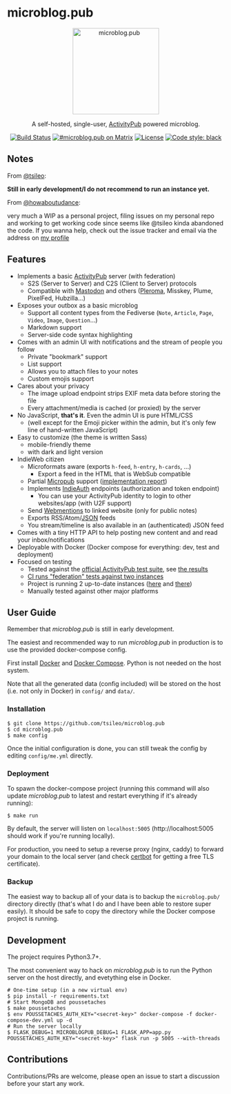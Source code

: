 # microblog.pub

<p align="center">
  <img 
    src="https://sos-ch-dk-2.exo.io/microblogpub/microblobpub.png" 
    width="200" height="200" border="0" alt="microblog.pub">
</p>
<p align="center">A self-hosted, single-user, <a href="https://activitypub.rocks">ActivityPub</a> powered microblog.</p>
<p align="center">
<a href="https://d.a4.io/tsileo/microblog.pub"><img src="https://d.a4.io/api/badges/tsileo/microblog.pub/status.svg" alt="Build Status"></a>
<a href="https://matrix.to/#/#microblog.pub:matrix.org"><img src="https://img.shields.io/badge/matrix-%23microblog.pub-blue.svg" alt="#microblog.pub on Matrix"></a>
<a href="https://github.com/tsileo/microblog.pub/blob/master/LICENSE"><img src="https://img.shields.io/badge/license-AGPL_3.0-blue.svg?style=flat" alt="License"></a>
<a href="https://github.com/ambv/black"><img alt="Code style: black" src="https://img.shields.io/badge/code%20style-black-000000.svg"></a>
</p>

## Notes

From [@tsileo](https://github.com/tsileo):

**Still in early development/I do not recommend to run an instance yet.**

From [@howaboutudance](https://github.com/howaboutudance):

very much a WIP as a personal project, filing issues on my personal repo and
working to get working code since seems like @tsileo kinda abandoned the code.
If you wanna help, check out the issue tracker and email via the address on
[my profile](https://github.com/howaboutudance)

<!-- start -->

## Features

 - Implements a basic [ActivityPub](https://activitypub.rocks/) server (with federation)
   - S2S (Server to Server) and C2S (Client to Server) protocols
   - Compatible with [Mastodon](https://joinmastodon.org/) and others ([Pleroma](https://pleroma.social/), Misskey, Plume, PixelFed, Hubzilla...)
 - Exposes your outbox as a basic microblog
   - Support all content types from the Fediverse (`Note`, `Article`, `Page`, `Video`, `Image`, `Question`...)
   - Markdown support
   - Server-side code syntax highlighting
 - Comes with an admin UI with notifications and the stream of people you follow
   - Private "bookmark" support
   - List support
   - Allows you to attach files to your notes
   - Custom emojis support
 - Cares about your privacy
   - The image upload endpoint strips EXIF meta data before storing the file
   - Every attachment/media is cached (or proxied) by the server
 - No JavaScript, **that's it**. Even the admin UI is pure HTML/CSS
   - (well except for the Emoji picker within the admin, but it's only few line of hand-written JavaScript)
 - Easy to customize (the theme is written Sass)
   - mobile-friendly theme
   - with dark and light version
 - IndieWeb citizen
   - Microformats aware (exports `h-feed`, `h-entry`, `h-cards`, ...)
     - Export a feed in the HTML that is WebSub compatible
   - Partial [Micropub](https://www.w3.org/TR/micropub/) support ([implementation report](https://micropub.rocks/implementation-reports/servers/416/s0BDEXZiX805btoa47sz))
   - Implements [IndieAuth](https://indieauth.spec.indieweb.org/) endpoints (authorization and token endpoint)
     - You can use your ActivityPub identity to login to other websites/app (with U2F support)
   - Send [Webmentions](https://www.w3.org/TR/webmention/) to linked website (only for public notes)
   - Exports RSS/Atom/[JSON](https://jsonfeed.org/) feeds
    - You stream/timeline is also available in an (authenticated) JSON feed
  - Comes with a tiny HTTP API to help posting new content and and read your inbox/notifications
 - Deployable with Docker (Docker compose for everything: dev, test and deployment)
 - Focused on testing
   - Tested against the [official ActivityPub test suite](https://test.activitypub.rocks/), see [the results](https://activitypub.rocks/implementation-report/)
   - [CI runs "federation" tests against two instances](https://d.a4.io/tsileo/microblog.pub)
   - Project is running 2 up-to-date instances ([here](https://microblog.pub) and [there](https://a4.io))
   - Manually tested against other major platforms


## User Guide

Remember that _microblog.pub_ is still in early development.

The easiest and recommended way to run _microblog.pub_ in production is to use the provided docker-compose config.

First install [Docker](https://docs.docker.com/install/) and [Docker Compose](https://docs.docker.com/compose/install/).
Python is not needed on the host system.

Note that all the generated data (config included) will be stored on the host (i.e. not only in Docker) in `config/` and `data/`.

### Installation

```shell
$ git clone https://github.com/tsileo/microblog.pub
$ cd microblog.pub
$ make config
``` 

Once the initial configuration is done, you can still tweak the config by editing `config/me.yml` directly.


### Deployment

To spawn the docker-compose project (running this command will also update _microblog.pub_ to latest and restart everything if it's already running):

```shell
$ make run
```

By default, the server will listen on `localhost:5005` (http://localhost:5005 should work if you're running locally).

For production, you need to setup a reverse proxy (nginx, caddy) to forward your domain to the local server 
(and check [certbot](https://certbot.eff.org/) for getting a free TLS certificate).

### Backup

The easiest way to backup all of your data is to backup the `microblog.pub/` directory directly (that's what I do and I have been able to restore super easily).
It should be safe to copy the directory while the Docker compose project is running.


## Development

The project requires Python3.7+.

The most convenient way to hack on _microblog.pub_ is to run the Python server on the host directly, and evetything else in Docker.

```shell
# One-time setup (in a new virtual env)
$ pip install -r requirements.txt
# Start MongoDB and poussetaches
$ make poussetaches
$ env POUSSETACHES_AUTH_KEY="<secret-key>" docker-compose -f docker-compose-dev.yml up -d
# Run the server locally
$ FLASK_DEBUG=1 MICROBLOGPUB_DEBUG=1 FLASK_APP=app.py POUSSETACHES_AUTH_KEY="<secret-key>" flask run -p 5005 --with-threads
```


## Contributions

Contributions/PRs are welcome, please open an issue to start a discussion before your start any work.
